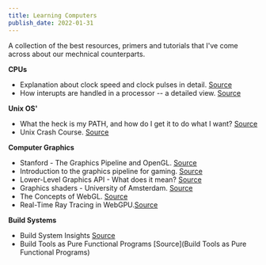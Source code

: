 ```yaml
---
title: Learning Computers
publish_date: 2022-01-31
---
```


A collection of the best resources, primers and tutorials that I've come across about our mechnical counterparts. 

**CPUs**
- Explanation about clock speed and clock pulses in detail. [Source](https://www.onlinecmag.com/clock-speed-and-clock-pulses/)
- How interupts are handled in a processor -- a detailed view. [Source](https://www.linkedin.com/pulse/how-interrupts-handled-processor-detailed-view-vasuki-shankar)

**Unix OS'**
- What the heck is my PATH, and how do I get it to do what I want? [Source](https://astrobiomike.github.io/unix/modifying_your_path)
- Unix Crash Course. [Source](https://astrobiomike.github.io/unix/unix-intro)

**Computer Graphics**
- Stanford - The Graphics Pipeline and OpenGL. [Source](https://stanford.edu/class/ee267/lectures/lecture2.pdf)
- Introduction to the graphics pipeline for gaming. [Source](https://www.gamedev.net/tutorials/programming/graphics/introduction-to-the-graphics-pipeline-r3344/)
- Lower-Level Graphics API - What does it mean? [Source](https://asawicki.info/news_1601_lower-level_graphics_api_-_what_does_it_mean.html) 
- Graphics shaders - University of Amsterdam. [Source](https://www.cs.vu.nl/~eliens/download/literatuur-shaders.pdf)
- The Concepts of WebGL. [Source](https://hacks.mozilla.org/2013/04/the-concepts-of-webgl/)
- Real-Time Ray Tracing in WebGPU.[Source](https://maierfelix.github.io/2020-01-13-webgpu-ray-tracing/) 

**Build Systems**

- Build System Insights [Source](https://ruudvanasseldonk.com/2018/09/03/build-system-insights)
- Build Tools as Pure Functional Programs [Source](Build Tools as Pure Functional Programs)
